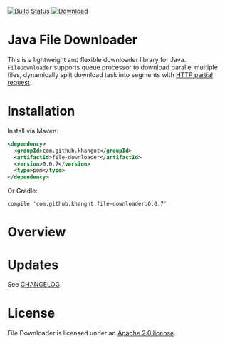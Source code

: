 [![Build Status](https://travis-ci.org/Khang-NT/File-Downloader.svg?branch=master)](https://travis-ci.org/Khang-NT/File-Downloader)
[ ![Download](https://api.bintray.com/packages/khang-nt/maven/Java-File-Downloader/images/download.svg) ](https://bintray.com/khang-nt/maven/Java-File-Downloader/_latestVersion)

# Java File Downloader

This is a lightweight and flexible downloader library for Java. `FileDownloader` supports queue
processor to download parallel multiple files, dynamically split download task into segments with
[HTTP partial request](https://developer.mozilla.org/en-US/docs/Web/HTTP/Range_requests).

# Installation

Install via Maven:
```xml
<dependency>
  <groupId>com.github.khangnt</groupId>
  <artifactId>file-downloader</artifactId>
  <version>0.0.7</version>
  <type>pom</type>
</dependency>
```

Or Gradle:
```
compile 'com.github.khangnt:file-downloader:0.0.7'
```

# Overview

# Updates
See [CHANGELOG](CHANGELOG.md).

# License
File Downloader is licensed under an [Apache 2.0 license](LICENSE).